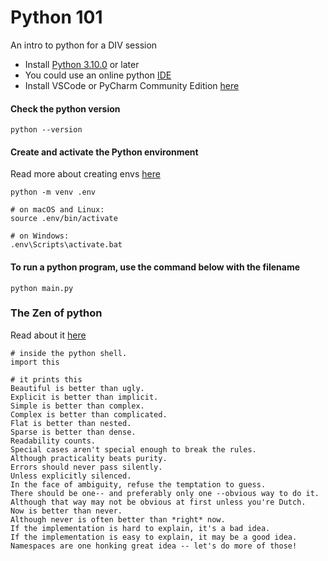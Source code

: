 # Python 101
An intro to python for a DIV session

* Install [Python 3.10.0](https://www.python.org/downloads/) or later
* You could use an online python [IDE](https://www.python.org/downloads/)
* Install VSCode or PyCharm Community Edition [here](https://www.jetbrains.com/products/compare/?product=pycharm&product=pycharm-ce)

#### Check the python version
```shell
python --version
```
#### Create and activate the Python environment
 Read more about creating envs [here](https://python.land/virtual-environments/virtualenv)
```shell
python -m venv .env

# on macOS and Linux:
source .env/bin/activate

# on Windows:
.env\Scripts\activate.bat
```

#### To run a python program, use the command below with the filename
```shell
python main.py
```

### The Zen of python
Read about it [here](https://peps.python.org/pep-0020/)
```shell
# inside the python shell. 
import this

# it prints this
Beautiful is better than ugly.
Explicit is better than implicit.
Simple is better than complex.
Complex is better than complicated.
Flat is better than nested.
Sparse is better than dense.
Readability counts.
Special cases aren't special enough to break the rules.
Although practicality beats purity.
Errors should never pass silently.
Unless explicitly silenced.
In the face of ambiguity, refuse the temptation to guess.
There should be one-- and preferably only one --obvious way to do it.
Although that way may not be obvious at first unless you're Dutch.
Now is better than never.
Although never is often better than *right* now.
If the implementation is hard to explain, it's a bad idea.
If the implementation is easy to explain, it may be a good idea.
Namespaces are one honking great idea -- let's do more of those!
```
